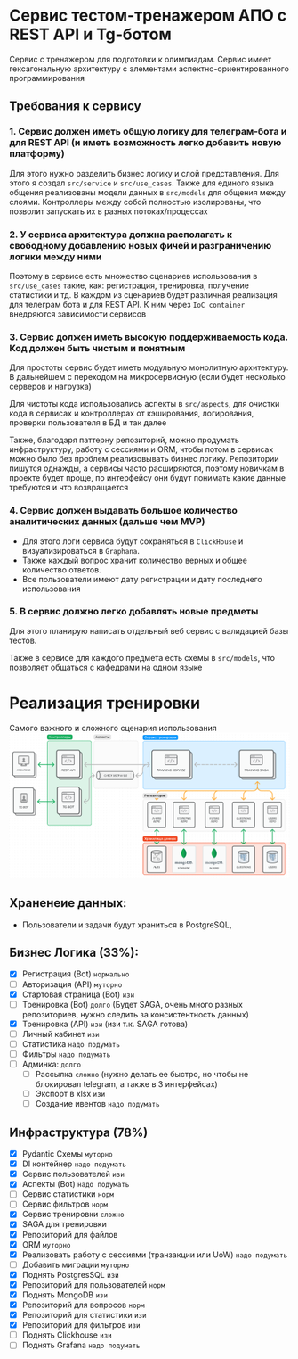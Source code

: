 # Сервис тестом-тренажером АПО с REST API и Tg-ботом

Сервис с тренажером для подготовки к олимпиадам. Сервис имеет гексагональную архитектуру
с элементами аспектно-ориентированного программирования

## Требования к сервису

### 1. Сервис должен иметь общую логику для телеграм-бота и для REST API (и иметь возможность легко добавить новую платформу)

Для этого нужно разделить бизнес логику и слой представления. Для этого я создал `src/service` и `src/use_cases`. Также 
для единого языка общения реализованы модели данных в `src/models` для общения между слоями. Контроллеры между собой
полностью изолированы, что позволит запускать их в разных потоках/процессах

### 2. У сервиса архитектура должна располагать к свободному добавлению новых фичей и разграничению логики между ними

Поэтому в сервисе есть множество сценариев использования в `src/use_cases` такие, как: регистрация, тренировка,
получение статистики и тд. В каждом из сценариев будет различная реализация для телеграм бота и для REST API.
К ним через `IoC container` внедряются зависимости сервисов 

### 3. Сервис должен иметь высокую поддерживаемость кода. Код должен быть чистым и понятным

Для простоты сервис будет иметь модульную монолитную архитектуру. В дальнейшем с переходом на микросервисную 
(если будет несколько серверов и нагрузка)

Для чистоты кода использовались аспекты в `src/aspects`, для очистки кода в сервисах и контроллерах от кэширования,
логирования, проверки пользователя в БД и так далее

Также, благодаря паттерну репозиторий, можно продумать инфраструктуру, работу с сессиями и ORM, чтобы потом 
в сервисах можно было без проблем реализовывать бизнес логику. Репозитории пишутся однажды, а сервисы часто расширяются,
поэтому новичкам в проекте будет проще, по интерфейсу они будут понимать какие данные требуются и что возвращается

### 4. Сервис должен выдавать большое количество аналитических данных (дальше чем MVP)
- Для этого логи сервиса будут сохраняться в `ClickHouse` и визуализироваться в `Graphana`. 
- Также каждый вопрос хранит количество верных и общее количество ответов. 
- Все пользователи имеют дату регистрации и дату последнего использования

### 5. В сервис должно легко добавлять новые предметы
Для этого планирую написать отдельный веб сервис с валидацией базы тестов. 

Также в сервисе для каждого предмета есть схемы в `src/models`, что позволяет общаться с кафедрами на одном языке

# Реализация тренировки

Самого важного и сложного сценария использования
![Архитектура реализации](train_architecture.png)

## Храненеие данных:
- Пользователи и задачи будут храниться в PostgreSQL,  
## Бизнес Логика (33%):
- [x] Регистрация (Bot) `нормально`
- [ ] Авторизация (API) `муторно`
- [x] Стартовая страница (Bot) `изи` 
- [ ] Тренировка (Bot) `долго` (Будет SAGA, очень много разных репозиториев, нужно следить за консистентность данных)
- [x] Тренировка (API) `изи` (изи т.к. SAGA готова)
- [ ] Личный кабинет `изи`
- [ ] Статистика `надо подумать`
- [ ] Фильтры `надо подумать`
- [ ] Админка: `долго`
  - [ ] Рассылка `сложно` (нужно делать ее быстро, но чтобы не блокировал telegram, а также в 3 интерфейсах)
  - [ ] Экспорт в xlsx `изи`
  - [ ] Создание ивентов `надо подумать`

## Инфраструктура (78%)
- [x] Pydantic Схемы `муторно`
- [x] DI контейнер `надо подумать`
- [x] Сервис пользователей `изи`
- [x] Аспекты (Bot) `надо подумать`
- [ ] Сервис статистики `норм`
- [ ] Сервис фильтров `норм`
- [x] Сервис тренировки `сложно`
- [x] SAGA для тренировки
- [x] Репозиторий для файлов
- [x] ORM `муторно`
- [x] Реализовать работу с сессиями (транзакции или UoW) `надо подумать`
- [ ] Добавить миграции `муторно`
- [x] Поднять PostgresSQL `изи`
- [x] Репозиторий для пользователей `норм`
- [x] Поднять MongoDB `изи`
- [x] Репозиторий для вопросов `норм`
- [x] Репозиторий для статистики `изи`
- [x] Репозиторий для фильтров `изи`
- [ ] Поднять Clickhouse `изи`
- [ ] Поднять Grafana `надо подумать`

